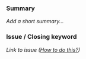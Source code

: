 ### Summary

_Add a short summary..._


### Issue / Closing keyword

_Link to issue ([How to do this?](https://docs.github.com/en/issues/tracking-your-work-with-issues/linking-a-pull-request-to-an-issue#linking-a-pull-request-to-an-issue-using-a-keyword))_
